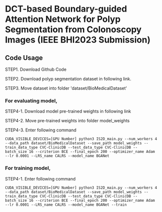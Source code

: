 # DCT-based Boundary-guided Attention Network for Polyp Segmentation from Colonoscopy Images (IEEE BHI2023 Submission)

## Code Usage

STEP1. Download Github Code

STEP2. Download polyp segmentation dataset in following link.

STEP3. Move dataset into folder 'dataset/BioMedicalDataset'

### For evaluating model,

STEP4-1. Download model pre-trained weights in following link

STEP4-2. Move pre-trained weights into folder model_weights

STEP4-3. Enter following command

```
CUDA_VISIBLE_DEVICES=[GPU Number] python3 IS2D_main.py --num_workers 4 --data_path dataset/BioMedicalDataset --save_path model_weights --train_data_type CVC-ClinicDB --test_data_type CVC-ClinicDB --batch_size 16 --criterion BCE --final_epoch 200 --optimizer_name Adam --lr 0.0001 --LRS_name CALRS --model_name BGANet
```

### For training model,

STEP4-1. Enter following command

```
CUDA_VISIBLE_DEVICES=[GPU Number] python3 IS2D_main.py --num_workers 4 --data_path dataset/BioMedicalDataset --save_path model_weights --train_data_type CVC-ClinicDB --test_data_type CVC-ClinicDB --batch_size 16 --criterion BCE --final_epoch 200 --optimizer_name Adam --lr 0.0001 --LRS_name CALRS --model_name BGANet --train
```
